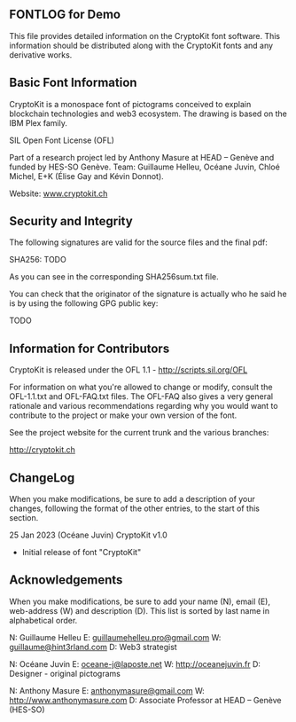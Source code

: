 FONTLOG for Demo
-------------------

This file provides detailed information on the CryptoKit font software.
This information should be distributed along with the CryptoKit fonts
and any derivative works.


Basic Font Information
--------------------------

CryptoKit is a monospace font of pictograms conceived to explain blockchain technologies and web3 ecosystem. The drawing is based on the IBM Plex family. 

SIL Open Font License (OFL)

Part of a research project led by Anthony Masure at HEAD – Genève and funded by HES-SO Genève. Team: Guillaume Helleu, Océane Juvin, Chloé Michel, E+K (Élise Gay and Kévin Donnot). 

Website: www.cryptokit.ch

Security and Integrity
-------------------------

The following signatures are valid for the source files and the final pdf:

SHA256: TODO

As you can see in the corresponding SHA256sum.txt file.

You can check that the originator of the signature is actually who he said he
is by using the following GPG public key:

TODO


Information for Contributors
------------------------------

CryptoKit is released under the OFL 1.1 - http://scripts.sil.org/OFL

For information on what you're allowed to change or modify, consult the
OFL-1.1.txt and OFL-FAQ.txt files. The OFL-FAQ also gives a very general
rationale and various recommendations regarding why you would want to
contribute to the project or make your own version of the font.

See the project website for the current trunk and the various branches:

http://cryptokit.ch


ChangeLog
----------

When you make modifications, be sure to add a description of your changes,
following the format of the other entries, to the start of this section.



25 Jan 2023 (Océane Juvin) CryptoKit v1.0
- Initial release of font "CryptoKit"


Acknowledgements
-------------------------

When you make modifications, be sure to add your name (N), email (E),
web-address (W) and description (D). This list is sorted by last name in
alphabetical order.

N: Guillaume Helleu
E: guillaumehelleu.pro@gmail.com
W: guillaume@hint3rland.com
D: Web3 strategist

N: Océane Juvin
E: oceane-j@laposte.net
W: http://oceanejuvin.fr
D: Designer - original pictograms

N: Anthony Masure
E: anthonymasure@gmail.com
W: http://www.anthonymasure.com
D: Associate Professor at HEAD – Genève (HES-SO)
